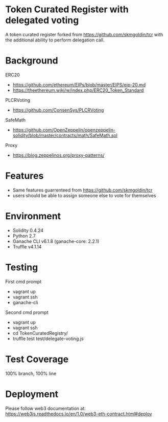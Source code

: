# Token Curated Register with delegated voting
A token curated register forked from https://github.com/skmgoldin/tcr with the additional ability to perform delegation call.

# Background

ERC20

* https://github.com/ethereum/EIPs/blob/master/EIPS/eip-20.md
* https://theethereum.wiki/w/index.php/ERC20_Token_Standard

PLCRVoting

* https://github.com/ConsenSys/PLCRVoting

SafeMath
* https://github.com/OpenZeppelin/openzeppelin-solidity/blob/master/contracts/math/SafeMath.sol

Proxy
* https://blog.zeppelinos.org/proxy-patterns/

# Features
* Same features guarrenteed from https://github.com/skmgoldin/tcr
* users should be able to assign someone else to vote for themselves

# Environment
* Solidity 0.4.24
* Python 2.7
* Ganache CLI v6.1.8 (ganache-core: 2.2.1)
* Truffle v4.1.14

# Testing
First cmd prompt
* vagrant up
* vagrant ssh
* ganache-cli

Second cmd prompt
* vagrant up
* vagrant ssh
* cd TokenCuratedRegistry/
* truffle test test/delegate-voting.js

# Test Coverage
100% branch, 100% line

# Deployment
Please follow web3 documentation at: https://web3js.readthedocs.io/en/1.0/web3-eth-contract.html#deploy